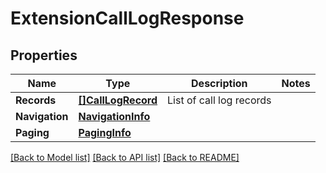 # ExtensionCallLogResponse

## Properties
Name | Type | Description | Notes
------------ | ------------- | ------------- | -------------
**Records** | [**[]CallLogRecord**](CallLogRecord.md) | List of call log records | 
**Navigation** | [**NavigationInfo**](NavigationInfo.md) |  | 
**Paging** | [**PagingInfo**](PagingInfo.md) |  | 

[[Back to Model list]](../README.md#documentation-for-models) [[Back to API list]](../README.md#documentation-for-api-endpoints) [[Back to README]](../README.md)


